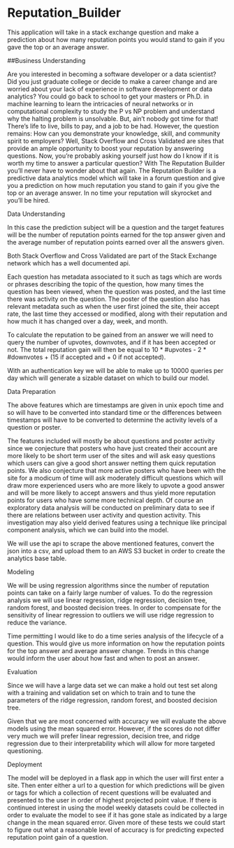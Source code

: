 # Reputation_Builder

This application will take in a stack exchange question and make a prediction about how many reputation points you would
stand to gain if you gave the top or an average answer.

##Business Understanding

Are you interested in becoming a software developer or a data scientist?  Did you just graduate college or decide to make a career change and are worried about your lack of experience in software development or data analytics?  You could go back to school to get your masters or Ph.D. in machine learning to learn the intricacies of neural networks or in computational complexity to study the P vs NP problem and understand why the halting problem is unsolvable.  But, ain’t nobody got time for that!  There’s life to live, bills to pay, and a job to be had.  However, the question remains:  How can you demonstrate your knowledge, skill, and community spirit to employers?  Well, Stack Overflow and Cross Validated are sites that provide an ample opportunity to boost your reputation by answering questions.  Now, you’re probably asking yourself just how do I know if it is worth my time to answer a particular question?  With The Reputation Builder you’ll never have to wonder about that again.  The Reputation Builder is a predictive data analytics model which will take in a forum question and give you a prediction on how much reputation you stand to gain if you give the top or an average answer.  In no time your reputation will skyrocket and you’ll be hired.

Data Understanding

In this case the prediction subject will be a question and the target features will be the number of reputation points earned for the top answer given and the average number of reputation points earned over all the answers given.  

Both Stack Overflow and Cross Validated are part of the Stack Exchange network which has a well documented api.  

Each question has metadata associated to it such as tags which are words or phrases describing the topic of the question, how many times the question has been viewed, when the question was posted, and the last time there was activity on the question.  The poster of the question also has relevant metadata such as when the user first joined the site, their accept rate, the last time they accessed or modified, along with their reputation and how much it has changed over a day, week, and month.

To calculate the reputation to be gained from an answer we will need to query the number of upvotes, downvotes, and if it has been accepted or not.  The total reputation gain will then be equal to 10 * #upvotes - 2 * #downvotes + (15 if accepted and + 0 if not accepted).


With an authentication key we will be able to make up to 10000 queries per day which will generate a sizable dataset on which to build our model.


Data Preparation

The above features which are timestamps are given in unix epoch time and so will have to be converted into standard time or the differences between timestamps will have to be converted to determine the activity levels of a question or poster.

The features included will mostly be about questions and poster activity since we conjecture that posters who have just created their account are more likely to be short term user of the sites and will ask easy questions which users can give a good short answer netting them quick reputation points.  We also conjecture that more active posters who have been with the site for a modicum of time will ask moderately difficult questions which will draw more experienced users who are more likely to upvote a good answer and will be more likely to accept answers and thus yield more reputation points for users who have some more technical depth.  Of course an exploratory data analysis will be conducted on preliminary data to see if there are relations between user activity and question activity.  This investigation may also yield derived features using a technique like principal component analysis, which we can build into the model.

We will use the api to scrape the above mentioned features, convert the json into a csv, and upload them to an AWS S3 bucket in order to create the analytics base table.


Modeling

We will be using regression algorithms since the number of reputation points can take on a fairly large number of values.  To do the regression analysis we will use linear regression, ridge regression, decision tree, random forest, and boosted decision trees.  In order to compensate for the sensitivity of linear regression to outliers we will use ridge regression to reduce the variance.

Time permitting I would like to do a time series analysis of the lifecycle of a question.  This would give us more information on how the reputation points for the top answer and average answer change.  Trends in this change would inform the user about how fast and when to post an answer. 


Evaluation

Since we will have a large data set we can make a hold out test set along with a training and validation set on which to train and to tune the parameters of the ridge regression, random forest, and boosted decision tree.

Given that we are most concerned with accuracy we will evaluate the above models using the mean squared error.  However, if the scores do not differ very much we will prefer linear regression, decision tree, and ridge regression due to their interpretability which will allow for more targeted questioning.


Deployment

The model will be deployed in a flask app in which the user will first enter a site.  Then enter either a url to a question for which predictions will be given or tags for which a collection of recent questions will be evaluated and presented to the user in order of highest projected point value.  If there is continued interest in using the model weekly datasets could be collected in order to evaluate the model to see if it has gone stale as indicated by a large change in the mean squared error.  Given more of these tests we could start to figure out what a reasonable level of accuracy is for predicting expected reputation point gain of a question.



